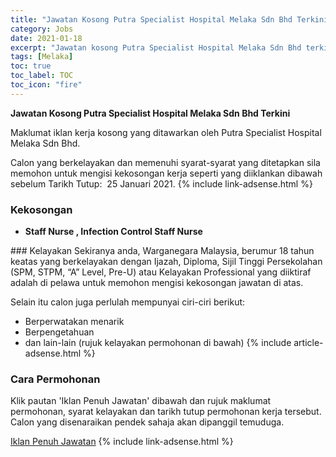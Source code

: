 ```yaml
---
title: "Jawatan Kosong Putra Specialist Hospital Melaka Sdn Bhd Terkini" 
category: Jobs 
date: 2021-01-18 
excerpt: "Jawatan kosong Putra Specialist Hospital Melaka Sdn Bhd terkini untuk kekosongan Staff Nurse , Infection Control Staff Nurse" 
tags: [Melaka] 
toc: true 
toc_label: TOC 
toc_icon: "fire" 
--- 
```


**Jawatan Kosong Putra Specialist Hospital Melaka Sdn Bhd Terkini**

Maklumat iklan kerja kosong yang ditawarkan oleh Putra Specialist Hospital Melaka Sdn Bhd. 

Calon yang berkelayakan dan memenuhi syarat-syarat yang ditetapkan sila memohon untuk mengisi kekosongan kerja seperti yang diiklankan dibawah sebelum Tarikh Tutup:  25 Januari 2021. 
{% include link-adsense.html %} 
### Kekosongan 
<ul>
<li>
<p><strong>Staff Nurse , Infection Control Staff Nurse</strong></p>
</li>
</ul> 
### Kelayakan 
Sekiranya anda, Warganegara Malaysia, berumur 18 tahun keatas yang berkelayakan dengan Ijazah, Diploma, Sijil Tinggi Persekolahan (SPM, STPM, “A” Level, Pre-U) atau Kelayakan Professional yang diiktiraf adalah di pelawa untuk memohon mengisi kekosongan jawatan di atas.

Selain itu calon juga perlulah mempunyai ciri-ciri berikut:
- Berperwatakan menarik
- Berpengetahuan
- dan lain-lain (rujuk kelayakan permohonan di bawah) 
{% include article-adsense.html %} 
### Cara Permohonan 
Klik pautan 'Iklan Penuh Jawatan' dibawah dan rujuk maklumat permohonan, syarat kelayakan dan tarikh tutup permohonan kerja tersebut.
Calon yang disenaraikan pendek sahaja akan dipanggil temuduga.

<a href="https://www.jobstreet.com.my/en/job/staff-nurse-infection-control-staff-nurse-4462019?" class="btn btn--info" target="_blank" rel="nofollow noopenner">Iklan Penuh Jawatan</a> 
{% include link-adsense.html %} 